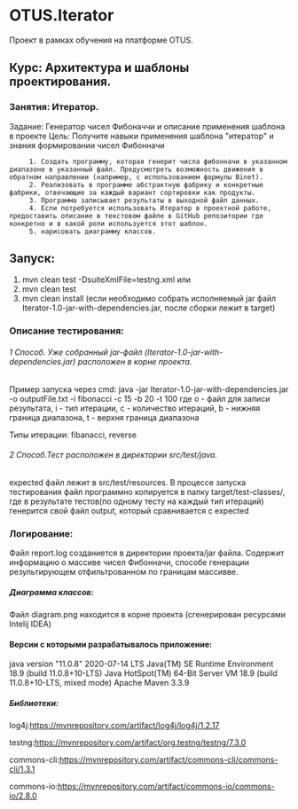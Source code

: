# OTUS.Iterator
Проект в рамках обучения на платформе OTUS.

## Курс: Архитектура и шаблоны проектирования.

### Занятия: Итератор.

Задание: Генератор чисел Фибоначчи и описание применения шаблона в проекте
         Цель: Получите навыки применения шаблона "итератор" и знания формировании чисел Фибонначи
         
         1. Создать программу, которая генерит числа фибонначи в указанном диапазоне в указанный файл. Предусмотреть возможность движения в обратном направлении (например, с использованием формулы Binet).
         2. Реализовать в программе абстрактную фабрику и конкретные фабрики, отвечающие за каждый вариант сортировки как продукты.
         3. Программа записывает результаты в выходной файл данных.
         4. Если потребуется использовать Итератор в проектной работе, предоставить описание в текстовом файле в GitHub репозитории где конкретно и в какой роли используется этот шаблон.
         5. нарисовать диаграмму классов.
         
## Запуск:
1. mvn clean test -DsuiteXmlFile=testng.xml 
    или
2. mvn clean test
3. mvn clean install (если необходимо собрать исполняемый jar файл Iterator-1.0-jar-with-dependencies.jar, после сборки лежит в target)

### Описание тестирования:
###### 1 Способ. Уже собранный jar-файл (Iterator-1.0-jar-with-dependencies.jar) расположен в корне проекта.
Пример запуска через cmd:  java -jar Iterator-1.0-jar-with-dependencies.jar -o outputFile.txt -i fibonacci -c 15 -b 20 -t 100
где о - файл для записи результата, i - тип итерации, с - количество итераций, b - нижняя граница диапазона, t - верхня граница диапазона

Типы итерации: fibanacci, reverse

###### 2 Способ.Тест расположен в директории src/test/java.
expected файл лежит в src/test/resources.
В процессе запуска тестирования файл программно копируется в папку target/test-classes/,
где в результате тестов(по одному тесту на каждый тип итераций) генерится свой файл output, который сравнивается с expected

### Логирование: 
Файл report.log созданиется в директории проекта/jar файла.
Содержит информацию о массиве чисел Фибонначи, способе генерации результирующем отфильтрованном по границам массивве.

##### Диаграмма классов:
Файл diagram.png находится в корне проекта (сгенерирован ресурсами Intelij IDEA)

#### Версии с которыми разрабатывалось приложение:

java version "11.0.8" 2020-07-14 LTS
Java(TM) SE Runtime Environment 18.9 (build 11.0.8+10-LTS)
Java HotSpot(TM) 64-Bit Server VM 18.9 (build 11.0.8+10-LTS, mixed mode)
Apache Maven 3.3.9

##### Библиотеки:

log4j:https://mvnrepository.com/artifact/log4j/log4j/1.2.17

testng:https://mvnrepository.com/artifact/org.testng/testng/7.3.0

commons-cli:https://mvnrepository.com/artifact/commons-cli/commons-cli/1.3.1

commons-io:https://mvnrepository.com/artifact/commons-io/commons-io/2.8.0
